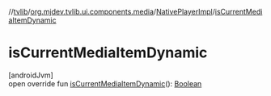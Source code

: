 //[tvlib](../../../index.md)/[org.mjdev.tvlib.ui.components.media](../index.md)/[NativePlayerImpl](index.md)/[isCurrentMediaItemDynamic](is-current-media-item-dynamic.md)

# isCurrentMediaItemDynamic

[androidJvm]\
open override fun [isCurrentMediaItemDynamic](is-current-media-item-dynamic.md)(): [Boolean](https://kotlinlang.org/api/latest/jvm/stdlib/kotlin/-boolean/index.html)
